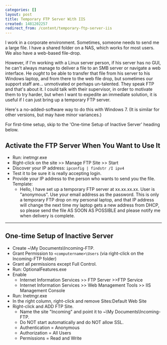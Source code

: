 ```yaml
---
categories: []
layout: post
title: Temporary FTP Server With IIS
created: 1481202257
redirect_from: /content/temporary-ftp-server-iis
---
```

I work in a corporate environment.  Sometimes, someone needs to send me a large file.  I have a shared folder on a NAS, which works for most users.  We also have a web-based file-drop. 

However, if I'm working with a Linux server person, if his server has no GUI, he can't always manage to deliver a file to an SMB server or navigate a web interface.  He *ought* to be able to transfer that file from his server to his Windows laptop, and from there to the web file drop, but sometimes our support staff are... unmotivated or perhaps un-talented.  They speak FTP and that's about it.  I could talk with their supervisor, in order to motivate them to try harder, but when I want to expedite an immediate solution, it is useful if I can just bring up a temporary FTP server.

Here's a no-added-software way to do this with Windows 7.  (It is similar for other versions, but may have minor variances.)

For first-time setup, skip to the 'One-time Setup of Inactive Server' heading below.


## Activate the FTP Server When You Want to Use It

* Run: inetmgr.exe
* Right-click on the site >> Manage FTP Site >> Start
* Discover your IP address: `ipconfig | findstr /I ipv4`
* Test it to be sure it is really accepting login.
* Provide your IP address to the person who wants to send you the file.  Template:
    * Hello, I have set up a temporary FTP server at xx.xx.xx.xx.  User is "anonymous".  Use your email address as the password.  This is only a temporary FTP drop on my personal laptop, and that IP address will change the next time my laptop gets a new address from DHCP, so please send the file AS SOON AS POSSIBLE and please notify me when delivery is complete.

-----

## One-time Setup of Inactive Server

* Create ~\My Documents\Incoming-FTP.
* Grant Permission to `<computername>\Users` (via right-click on the Incoming-FTP folder)
* Grant all permissions except Full Control.
* Run: OptionalFeatures.exe
* Enable 
    * Internet Information Services >> FTP Server >>FTP Service
    * Internet Information Services >> Web Management Tools >> IIS Management Console
* Run: Inetmgr.exe
* In the right column, right-click and remove Sites:Default Web Site
* Right-click and ADD FTP Site.
    * Name the site "Incoming" and point it to ~\My Documents\Incoming-FTP.
    * Do NOT start automatically and do NOT allow SSL.
    * Authentication = Anonymous
    * Authorization = All Users
    * Permissions = Read and Write


